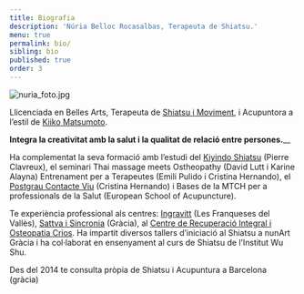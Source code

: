 ```yaml
---
title: Biografia
description: 'Núria Belloc Rocasalbas, Terapeuta de Shiatsu.'
menu: true
permalink: bio/
sibling: bio
published: true
order: 3
---
```



![nuria_foto.jpg]({{site.baseurl}}/image/nuria_foto.jpg)

Llicenciada en Belles Arts, Terapeuta de [Shiatsu i Moviment](http://www.shiatsu-movimiento.com/), i Acupuntora a l’estil de [Kiiko Matsumoto](http://www.kiikomatsumoto.com/). 

**Integra la creativitat amb la salut i la qualitat de relació entre persones.**__

Ha complementat la seva formació amb l’estudi del [Kiyindo Shiatsu](http://www.kiyindo-shiatsu.com/) (Pierre Clavreux), el seminari Thai massage meets Ostheopathy (David Lutt i Karine Alayna) Entrenament per a Terapeutes (Emili Pulido i Cristina Hernando), el [Postgrau Contacte Viu](http://espailasal.com/) (Cristina Hernando) i  Bases de la MTCH per a professionals de la Salut (European School of Acupuncture).

Te experiència professional als centres: [Ingravitt](http://www.ingravitt.com/) (Les Franqueses del Vallès), [Sattva i Sincronia](https://sincronia.info/) (Gràcia), al [Centre de Recuperació Integral i Osteopatia Crios](http://www.criosgracia.com/). Ha impartit diversos tallers d’iniciació al Shiatsu a nunArt Gràcia i ha col·laborat en ensenyament al curs de Shiatsu de l’Institut Wu Shu.

Des del 2014 te consulta pròpia de Shiatsu i Acupuntura a Barcelona (gràcia) 




